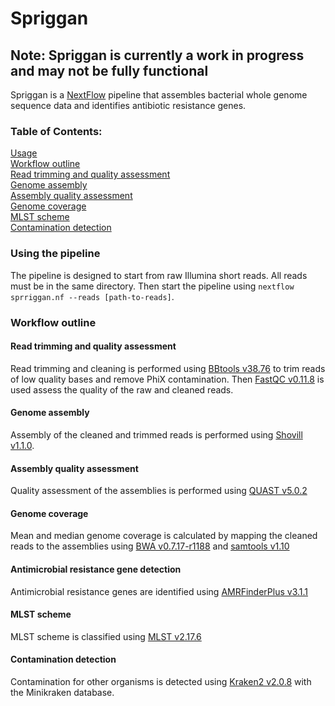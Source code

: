 # Spriggan

## Note: Spriggan is currently a work in progress and may not be fully functional

Spriggan is a [NextFlow](https://www.nextflow.io/) pipeline that assembles bacterial whole genome sequence data and identifies antibiotic resistance genes.

### Table of Contents:
[Usage](#using-the-pipeline)  
[Workflow outline](#workflow-outline)  
[Read trimming and quality assessment](#read-trimming-and-quality-assessment)  
[Genome assembly](#genome-assembly)  
[Assembly quality assessment](#assembly-quality-assessment)  
[Genome coverage](#genome-coverage)  
[MLST scheme](#mlst-scheme)  
[Contamination detection](#contamination-detection)  

### Using the pipeline
The pipeline is designed to start from raw Illumina short reads. All reads must be in the same directory. Then start the pipeline using `nextflow sprriggan.nf --reads [path-to-reads]`.

### Workflow outline

#### Read trimming and quality assessment
Read trimming and cleaning is performed using [BBtools v38.76](https://jgi.doe.gov/data-and-tools/bbtools/) to trim reads of low quality bases and remove PhiX contamination. Then [FastQC v0.11.8](https://www.bioinformatics.babraham.ac.uk/projects/fastqc/) is used assess the quality of the raw and cleaned reads.

#### Genome assembly
Assembly of the cleaned and trimmed reads is performed using [Shovill v1.1.0](https://github.com/tseemann/shovill).

#### Assembly quality assessment
Quality assessment of the assemblies is performed using [QUAST v5.0.2](http://bioinf.spbau.ru/quast)

#### Genome coverage
Mean and median genome coverage is calculated by mapping the cleaned reads to the assemblies using [BWA v0.7.17-r1188](http://bio-bwa.sourceforge.net/) and [samtools v1.10](http://www.htslib.org/)

#### Antimicrobial resistance gene detection
Antimicrobial resistance genes are identified using [AMRFinderPlus v3.1.1](https://github.com/ncbi/amr)

#### MLST scheme
MLST scheme is classified using [MLST v2.17.6](https://github.com/tseemann/mlst)

#### Contamination detection
Contamination for other organisms is detected using [Kraken2 v2.0.8](https://ccb.jhu.edu/software/kraken2/) with the Minikraken database.
